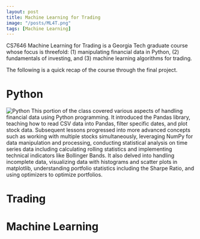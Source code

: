 ```yaml
---
layout: post
title: Machine Learning for Trading
image: "/posts/ML4T.png"
tags: [Machine Learning]
---
```


CS7646 Machine Learning for Trading is a Georgia Tech graduate course whose focus is threefold: (1) manipulating financial data in Python, (2) fundamentals of investing, and (3) machine learning algorithms for trading.

The following is a quick recap of the course through the final project.

# Python
![Python](https://github.com/chris-delgado/chris-delgado.github.io/assets/19756136/7e00a709-5dc7-4231-9961-f4178bdef251)
This portion of the class covered various aspects of handling financial data using Python programming. It introduced the Pandas library, teaching how to read CSV data into Pandas, filter specific dates, and plot stock data. Subsequent lessons progressed into more advanced concepts such as working with multiple stocks simultaneously, leveraging NumPy for data manipulation and processing, conducting statistical analysis on time series data including calculating rolling statistics and implementing technical indicators like Bollinger Bands. It also delved into handling incomplete data, visualizing data with histograms and scatter plots in matplotlib, understanding portfolio statistics including the Sharpe Ratio, and using optimizers to optimize portfolios.

# Trading

# Machine Learning
